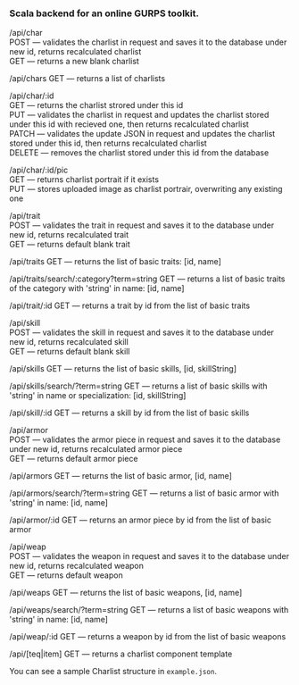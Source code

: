 <h3>Scala backend for an online GURPS toolkit.</h3>

<p>/api/char
<br>POST — validates the charlist in request and saves it to the database under new id, returns recalculated charlist 
<br>GET — returns a new blank charlist</p>
<p>/api/chars GET — returns a list of charlists</p>
<p>/api/char/:id
<br>GET — returns the charlist strored under this id
<br>PUT — validates the charlist in request and updates the charlist stored under this id with recieved one, then 
returns recalculated charlist
<br>PATCH — validates the update JSON in request and updates the charlist stored under this id, then returns 
recalculated charlist
<br>DELETE — removes the charlist stored under this id from the database</p>
<p>/api/char/:id/pic
<br>GET — returns charlist portrait if it exists
<br>PUT — stores uploaded image as charlist portrair, overwriting any existing one</p>
<p>/api/trait
<br>POST — validates the trait in request and saves it to the database under new id, returns recalculated trait
<br>GET — returns default blank trait</p>
<p>/api/traits GET — returns the list of basic traits: [id, name]</p>
<p>/api/traits/search/:category?term=string GET — returns a list of basic traits of the category with 'string' in name: 
[id, name]</p> 
<p>/api/trait/:id GET — returns a trait by id from the list of basic traits</p>
<p>/api/skill
<br>POST — validates the skill in request and saves it to the database under new id, returns recalculated skill
<br>GET — returns default blank skill</p>
<p>/api/skills GET — returns the list of basic skills, [id, skillString]</p>
<p>/api/skills/search/?term=string GET — returns a list of basic skills with 'string' in name or specialization: [id, 
skillString]</p>
<p>/api/skill/:id GET — returns a skill by id from the list of basic skills</p>
<p>/api/armor
<br>POST — validates the armor piece in request and saves it to the database under new id, returns recalculated armor
piece
<br>GET — returns default armor piece</p>
<p>/api/armors GET — returns the list of basic armor, [id, name]</p>
<p>/api/armors/search/?term=string GET — returns a list of basic armor with 'string' in name: [id, name]</p>
<p>/api/armor/:id GET — returns an armor piece by id from the list of basic armor</p>
<p>/api/weap
<br>POST — validates the weapon in request and saves it to the database under new id, returns recalculated weapon
<br>GET — returns default weapon</p>
<p>/api/weaps GET — returns the list of basic weapons, [id, name]</p>
<p>/api/weaps/search/?term=string GET — returns a list of basic weapons with 'string' in name: [id, name]</p>
<p>/api/weap/:id GET — returns a weapon by id from the list of basic weapons</p>
<p>/api/[teq|item] GET — returns a charlist component template</p>
<p>You can see a sample Charlist structure in <code>example.json</code>.</p>